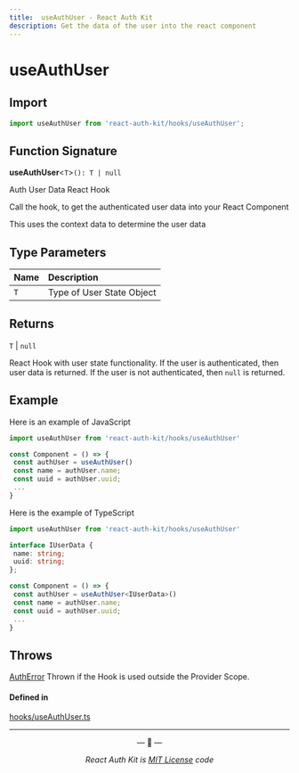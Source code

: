 ```yaml
---
title:  useAuthUser - React Auth Kit
description: Get the data of the user into the react component
---
```


# useAuthUser

<div data-ea-publisher="authkitarkadipme" data-ea-type="text" id="ref_useAuthUser"></div>

## Import

```js
import useAuthUser from 'react-auth-kit/hooks/useAuthUser';
```

## Function Signature

**useAuthUser**<`T`\>`(): T | null`

Auth User Data React Hook

Call the hook,
to get the authenticated user data into your React Component

This uses the context data to determine the user data

## Type Parameters

| Name | Description |
| :------ | :------ |
| `T` | Type of User State Object |

## Returns

`T` \| ``null``

React Hook with user state functionality.
If the user is authenticated, then user data is returned.
If the user is not authenticated, then `null` is returned.


## Example
Here is an example of JavaScript
```js
import useAuthUser from 'react-auth-kit/hooks/useAuthUser'

const Component = () => {
 const authUser = useAuthUser()
 const name = authUser.name;
 const uuid = authUser.uuid;
 ...
}
```
Here is the example of TypeScript
```ts
import useAuthUser from 'react-auth-kit/hooks/useAuthUser'

interface IUserData {
 name: string;
 uuid: string;
};

const Component = () => {
 const authUser = useAuthUser<IUserData>()
 const name = authUser.name;
 const uuid = authUser.uuid;
 ...
}
```

## Throws

[AuthError](./../errors.md#autherror)
Thrown if the Hook is used outside the Provider Scope.

#### Defined in

[hooks/useAuthUser.ts](https://github.com/react-auth-kit/react-auth-kit/blob/37dc30d4/packages/react-auth-kit/src/hooks/useAuthUser.ts#L52)

---

<p align="center">&mdash; 🔑  &mdash;</p>
<p align="center"><i>React Auth Kit is <a href="https://github.com/react-auth-kit/react-auth-kit/blob/master/LICENSE">MIT License</a> code</i></p>
